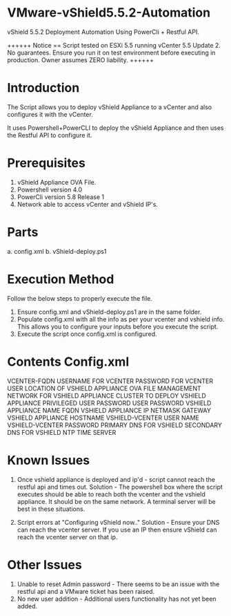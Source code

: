 VMware-vShield5.5.2-Automation
==============================

vShield 5.5.2 Deployment Automation Using PowerCli + Restful API.

++++++
Notice == Script tested on ESXi 5.5 running vCenter 5.5 Update 2. No guarantees. Ensure you run it on test environment before executing in production. Owner assumes ZERO liability.
++++++

Introduction
============

The Script allows you to deploy vShield Appliance to a vCenter and also configures it with the vCenter.

It uses Powershell+PowerCLI to deploy the vShield Appliance and then uses the Restful API to configure it.

Prerequisites
=============

1. vShield Appliance OVA File.
2. Powershell version 4.0
3. PowerCli version 5.8 Release 1
4. Network able to access vCenter and vShield IP's. 

Parts
=====
a. config.xml
b. vShield-deploy.ps1

Execution Method
================

Follow the below steps to properly execute the file.

1. Ensure config.xml and vShield-deploy.ps1 are in the same folder.
2. Populate config.xml with all the info as per your vcenter and vshield info. This allows you to configure your inputs before you execute the script.
3. Execute the script once config.xml is configured.

Contents Config.xml
===================

<?xml version="1.0"?>
<MasterConfig>

<vcenterconfig>
<vcenter>VCENTER-FQDN</vcenter>
<vcusername>USERNAME FOR VCENTER</vcusername>
<vcpassword>PASSWORD FOR VCENTER USER</vcpassword>
</vcenterconfig>

<Config>
<vsmovalocation>LOCATION OF VSHIELD APPLIANCE OVA FILE</vsmovalocation>
<MgmtNetwork>MANAGEMENT NETWORK FOR VSHIELD APPLIANCE</MgmtNetwork>
<ClusterName>CLUSTER TO DEPLOY VSHIELD APPLIANCE</ClusterName>
<pmpassword>PRIVILEGED USER PASSWORD</pmpassword>
<userpassword>USER PASSWORD</userpassword>
<vAppName>VSHIELD APPLIANCE NAME FQDN</vAppName>
<vsmip>VSHIELD APPLIANCE IP</vsmip>
<vsmnetmask>NETMASK</vsmnetmask>
<vsmgateway>GATEWAY</vsmgateway>
<vsmhostname>VSHIELD APPLIANCE HOSTNAME</vsmhostname>
<vsmvCenteruser>VSHIELD-VCENTER USER NAME</vsmvCenteruser>
<vsmvCenterpass>VSHIELD-VCENTER PASSWORD</vsmvCenterpass>
<primarydns>PRIMARY DNS FOR VSHIELD</primarydns>
<secondarydns>SECONDARY DNS FOR VSHIELD</secondarydns>
<timeserverinfo>NTP TIME SERVER</timeserverinfo>
</Config>

</MasterConfig>

Known Issues
============

1. Once vshield appliance is deployed and ip'd - script cannot reach the restful api and times out.
Solution - The powershell box where the script executes should be able to reach both the vcenter and the vshield appliance. It should be on the same network. A terminal server will be best in these situations.

2. Script errors at "Configuring vShield now.."
Solution - Ensure your DNS can reach the vcenter server. If you use an IP then ensure vShield can reach the vcenter server on that ip.

Other Issues
============

1. Unable to reset Admin password - There seems to be an issue with the restful api and a VMware ticket has been raised. 
2. No new user addition - Additional users functionality has not yet been added.

